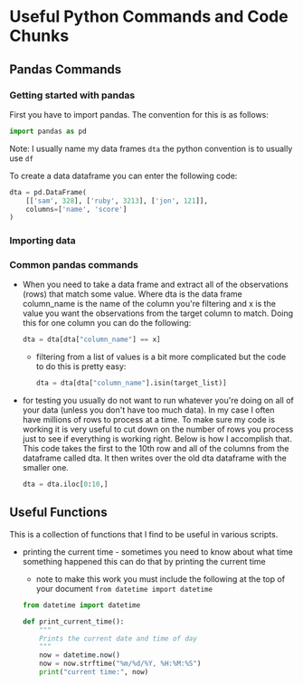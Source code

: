 # Useful Python Commands and Code Chunks

## Pandas Commands

### Getting started with pandas

First you have to import pandas. The convention for this is as follows:

```python
import pandas as pd
```

Note: I usually name my data frames `dta` the python convention is to usually use `df`

To create a data dataframe you can enter the following code:

```python
dta = pd.DataFrame(
    [['sam', 328], ['ruby', 3213], ['jon', 121]],
    columns=['name', 'score']
)
```

### Importing data



### Common pandas commands

- When you need to take a data frame and extract all of the observations (rows) that match some value. Where dta is the data frame column_name is the name of the column you're filtering and x is the value you want the observations from the target column to match. Doing this for one column you can do the following:

    ```python
    dta = dta[dta["column_name"] == x]
    ```

    - filtering from a list of values is a bit more complicated but the code to do this is pretty easy:

        ```python
        dta = dta[dta["column_name"].isin(target_list)]
        ```

- for testing you usually do not want to run whatever you're doing on all of your data (unless you don't have too much data). In my case I often have millions of rows to process at a time. To make sure my code is working it is very useful to cut down on the number of rows you process just to see if everything is working right. Below is how I accomplish that. This code takes the first to the 10th row and all of the columns from the dataframe called dta. It then writes over the old dta dataframe with the smaller one.

    ```python
    dta = dta.iloc[0:10,]
    ```

<!--
## Speed optimizations

TODO: this doesn't appear to be any faster

Once you get up to tens of thousands some code will be pretty slow. To process all of that data faster you have to use some tricks. Be aware that if you do not have very large data frames using this code will not make any notable difference and sometimes this code can be much more complicated. When you optimize for a script that you don't need to you'll usually end up spending more time writing that faster code then it will take to just process it the slower way.

Filtering a data frame from a list is pretty fast but if you have a large list and a large data frame this will take a long time. An alternative way of processing this is to take the values of a column that you're trying to match and set those values as the index

```python
dta = dta.set_index("link_id", drop=False)
dta = dta[dta.index.isin(linkid_list)]
```
-->

## Useful Functions

This is a collection of functions that I find to be useful in various scripts.

- printing the current time - sometimes you need to know about what time something happened this can do that by printing the current time
    - note to make this work you must include the following at the top of your document `from datetime import datetime`

    ```python
    from datetime import datetime

    def print_current_time():
        """
        Prints the current date and time of day
        """
        now = datetime.now()
        now = now.strftime("%m/%d/%Y, %H:%M:%S")
        print("current time:", now)
    ```
